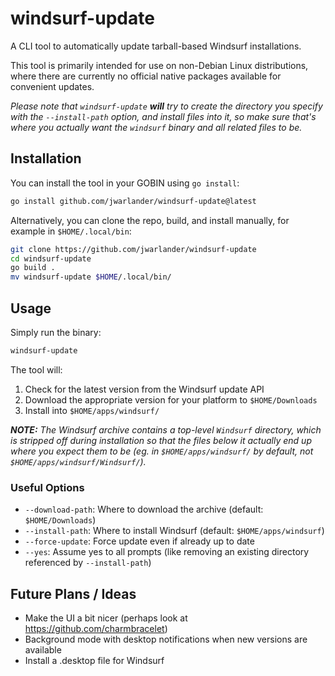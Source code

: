 # windsurf-update

A CLI tool to automatically update tarball-based Windsurf installations.

This tool is primarily intended for use on non-Debian Linux distributions, where there are currently no official native packages available for convenient updates.

_Please note that `windsurf-update` **will** try to create the directory you specify with the `--install-path` option, and install files into it, so make sure that's where you actually want the `windsurf` binary and all related files to be._

## Installation

You can install the tool in your GOBIN using `go install`:
```bash
go install github.com/jwarlander/windsurf-update@latest
```

Alternatively, you can clone the repo, build, and install manually, for example in `$HOME/.local/bin`:
```bash
git clone https://github.com/jwarlander/windsurf-update
cd windsurf-update
go build .
mv windsurf-update $HOME/.local/bin/
```

## Usage

Simply run the binary:

```bash
windsurf-update
```

The tool will:
1. Check for the latest version from the Windsurf update API
2. Download the appropriate version for your platform to `$HOME/Downloads`
3. Install into `$HOME/apps/windsurf/`

_**NOTE:** The Windsurf archive contains a top-level `Windsurf` directory, which is stripped off during installation so that the files below it actually end up where you expect them to be (eg. in `$HOME/apps/windsurf/` by default, not `$HOME/apps/windsurf/Windsurf/`)._

### Useful Options

- `--download-path`: Where to download the archive (default: `$HOME/Downloads`)
- `--install-path`: Where to install Windsurf (default: `$HOME/apps/windsurf`)
- `--force-update`: Force update even if already up to date
- `--yes`: Assume yes to all prompts (like removing an existing directory referenced by `--install-path`)

## Future Plans / Ideas

- Make the UI a bit nicer (perhaps look at https://github.com/charmbracelet)
- Background mode with desktop notifications when new versions are available
- Install a .desktop file for Windsurf
